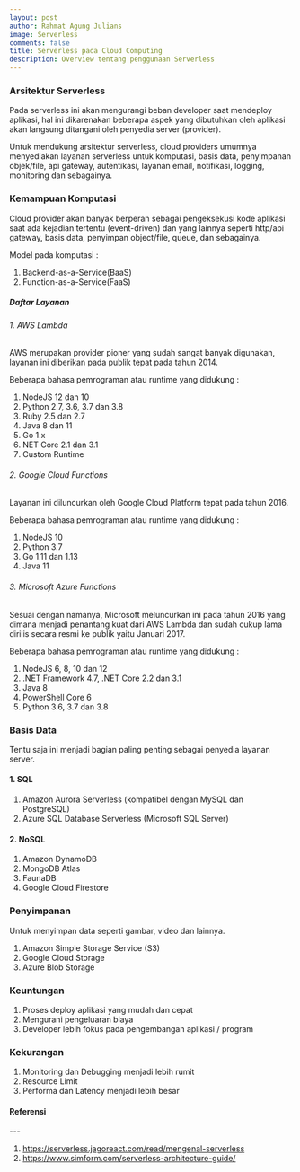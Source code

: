 ```yaml
---
layout: post
author: Rahmat Agung Julians
image: Serverless
comments: false
title: Serverless pada Cloud Computing
description: Overview tentang penggunaan Serverless
---
```


### Arsitektur Serverless
Pada serverless ini akan mengurangi beban developer saat mendeploy aplikasi, hal ini dikarenakan beberapa aspek yang dibutuhkan oleh aplikasi akan langsung ditangani oleh penyedia server (provider).

Untuk mendukung arsitektur serverless, cloud providers umumnya menyediakan layanan serverless untuk komputasi, basis data, penyimpanan objek/file, api gateway, autentikasi, layanan email, notifikasi, logging, monitoring dan sebagainya. 

### Kemampuan Komputasi
Cloud provider akan banyak berperan sebagai pengeksekusi kode aplikasi saat ada kejadian tertentu (event-driven) dan yang lainnya seperti http/api gateway, basis data, penyimpan object/file, queue, dan sebagainya.

Model pada komputasi :
1. Backend-as-a-Service(BaaS)
2. Function-as-a-Service(FaaS)

##### Daftar Layanan 

###### 1. AWS Lambda 
AWS merupakan provider pioner yang sudah sangat banyak digunakan, layanan ini diberikan pada publik tepat pada tahun 2014.

Beberapa bahasa pemrograman atau runtime yang didukung :
1. NodeJS 12 dan 10
2. Python 2.7, 3.6, 3.7 dan 3.8
3. Ruby 2.5 dan 2.7
4. Java 8 dan 11
5. Go 1.x
6. NET Core 2.1 dan 3.1
7. Custom Runtime


###### 2. Google Cloud Functions
Layanan ini diluncurkan oleh Google Cloud Platform tepat pada tahun 2016.

Beberapa bahasa pemrograman atau runtime yang didukung :
1. NodeJS 10
2. Python 3.7
3. Go 1.11 dan 1.13
4. Java 11

###### 3. Microsoft Azure Functions
Sesuai dengan namanya, Microsoft meluncurkan ini pada tahun 2016 yang dimana menjadi penantang kuat dari AWS Lambda dan sudah cukup lama dirilis secara resmi ke publik yaitu Januari 2017.

Beberapa bahasa pemrograman atau runtime yang didukung :
1. NodeJS 6, 8, 10 dan 12
2. .NET Framework 4.7, .NET Core 2.2 dan 3.1
3. Java 8
4. PowerShell Core 6
5. Python 3.6, 3.7 dan 3.8

### Basis Data
Tentu saja ini menjadi bagian paling penting sebagai penyedia layanan server.

#### 1. SQL
1. Amazon Aurora Serverless (kompatibel dengan MySQL dan PostgreSQL)
2. Azure SQL Database Serverless (Microsoft SQL Server)

#### 2. NoSQL
1. Amazon DynamoDB
2. MongoDB Atlas
3. FaunaDB
4. Google Cloud Firestore

### Penyimpanan 
Untuk menyimpan data seperti gambar, video dan lainnya. 
1. Amazon Simple Storage Service (S3)
2. Google Cloud Storage
3. Azure Blob Storage

### Keuntungan
1. Proses deploy aplikasi yang mudah dan cepat
2. Mengurani pengeluaran biaya
3. Developer lebih fokus pada pengembangan aplikasi / program

### Kekurangan
1. Monitoring dan Debugging menjadi lebih rumit
2. Resource Limit 
3. Performa dan Latency menjadi lebih besar

<h4><b class="title-referensi">Referensi</b></h4> 
--- 
<ol>
    <li>
        <a href="https://serverless.jagoreact.com/read/mengenal-serverless">https://serverless.jagoreact.com/read/mengenal-serverless</a>
    </li>
    <li>
        <a href="https://www.simform.com/serverless-architecture-guide/">https://www.simform.com/serverless-architecture-guide/</a>
    </li>
</ol>